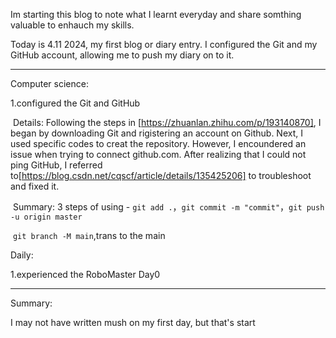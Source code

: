 Im starting this blog to note what I learnt everyday and share somthing valuable to enhauch my skills.

Today is 4.11 2024, my first blog or diary entry. I configured the Git and my GitHub account, allowing me to push my diary on to it.

---

Computer science:

1.configured the Git and GitHub

​	Details: Following the steps in [https://zhuanlan.zhihu.com/p/193140870], I began by downloading Git and rigistering an account on Github. Next, I used specific codes to creat the repository. However, I encoundered an issue when trying to connect github.com. After realizing that I could not ping GitHub, I referred to[https://blog.csdn.net/cqscf/article/details/135425206] to troubleshoot and fixed it.

​	Summary: 3 steps of using - `git add .`，`git commit -m "commit"`，`git push -u origin master`

​	`git branch -M main`,trans to the main

Daily:

1.experienced the RoboMaster Day0

---

Summary:

I may not have written mush on  my first day, but that's start



